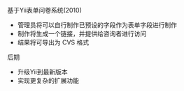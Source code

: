 基于Yii表单问卷系统(2010)

- 管理员将可以自行制作已预设的字段作为表单字段进行制作
- 制作将生成一个链接，并提供给咨询者进行访问
- 结果将可导出为 CVS 格式


后期

- 升级Yii到最新版本
- 实现更复杂的扩展功能

